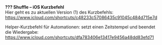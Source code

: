 <b>??? Shuffle – iOS Kurzbefehl</b><br>
Hier geht es zu aktuellen Version (1) des Kurzbefehls: https://www.icloud.com/shortcuts/c48233c57086435c91045c484d715e7d

Helper-Kurzbefehl für Automationen: setzt einen Zeitstempel und beendet die Wiedergabe: https://www.icloud.com/shortcuts/dfa783406e13417e9456a48dd83efd71
